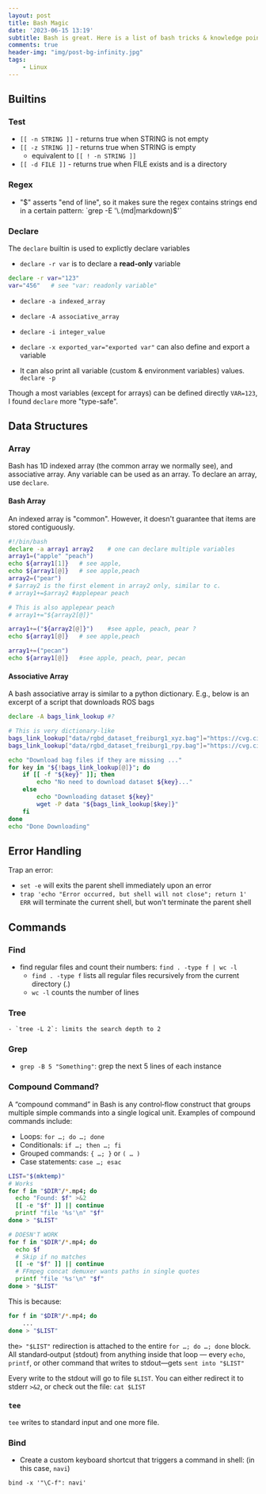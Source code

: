 ```yaml
---
layout: post
title: Bash Magic
date: '2023-06-15 13:19'
subtitle: Bash is great. Here is a list of bash tricks & knowledge points that I found magical
comments: true
header-img: "img/post-bg-infinity.jpg"
tags:
    - Linux
---
```


## Builtins

### Test

- `[[ -n STRING ]]` - returns true when STRING is not empty
- `[[ -z STRING ]]` - returns true when STRING is empty
    - equivalent to `[[ ! -n STRING ]]`
- `[[ -d FILE ]]` - returns true when FILE exists and is a directory

### Regex
- "$" asserts "end of line", so it makes sure the regex contains strings end in a certain pattern: `grep -E '\.(md|markdown)$'`

### Declare

The `declare` builtin is used to explictly declare variables

- `declare -r var` is to declare a **read-only** variable

```bash
declare -r var="123"
var="456"   # see "var: readonly variable"
```

- `declare -a indexed_array`
- `declare -A associative_array`
- `declare -i integer_value`

- `declare -x exported_var="exported var"` can also define and export a variable

- It can also print all variable (custom & environment variables) values. `declare -p`

Though a most variables (except for arrays) can be defined directly `VAR=123`, I found `declare` more "type-safe".

## Data Structures

### Array

Bash has 1D indexed array (the common array we normally see), and associative array. Any variable can be used as an array. To declare an array, use `declare`.

#### Bash Array

An indexed array is "common". However, it doesn't guarantee that items are stored contiguously.

```bash
#!/bin/bash
declare -a array1 array2    # one can declare multiple variables
array1=("apple" "peach")
echo ${array1[1]}   # see apple,
echo ${array1[@]}   # see apple,peach
array2=("pear")
# $array2 is the first element in array2 only, similar to c.
# array1+=$array2 #applepear peach 

# This is also applepear peach
# array1+="${array2[@]}"

array1+=("${array2[@]}")    #see apple, peach, pear ?
echo ${array1[@]}   # see apple,peach

array1+=("pecan")   
echo ${array1[@]}   #see apple, peach, pear, pecan
```

#### Associative Array

A bash associative array is similar to a python dictionary. E.g., below is an excerpt of a script that downloads ROS bags

```bash
declare -A bags_link_lookup #?

# This is very dictionary-like
bags_link_lookup["data/rgbd_dataset_freiburg1_xyz.bag"]="https://cvg.cit.tum.de/rgbd/dataset/freiburg1/rgbd_dataset_freiburg1_xyz.bag"
bags_link_lookup["data/rgbd_dataset_freiburg1_rpy.bag"]="https://cvg.cit.tum.de/rgbd/dataset/freiburg1/rgbd_dataset_freiburg1_rpy.bag"

echo "Download bag files if they are missing ..."
for key in "${!bags_link_lookup[@]}"; do
    if [[ -f "${key}" ]]; then 
        echo "No need to download dataset ${key}..."
    else
        echo "Downloading dataset ${key}"
        wget -P data "${bags_link_lookup[$key]}"
    fi
done
echo "Done Downloading"
```

## Error Handling

Trap an error:

- `set -e` will exits the parent shell immediately upon an error
- `trap 'echo "Error occurred, but shell will not close"; return 1' ERR` will terminate the current shell, but won't terminate the parent shell

## Commands

### Find

- find regular files and count their numbers: `find . -type f | wc -l`
  - `find . -type f` lists all regular files recursively from the current directory (.)
  - `wc -l` counts the number of lines

### Tree

    - `tree -L 2`: limits the search depth to 2

### Grep

- `grep -B 5 "Something"`: grep the next 5 lines of each instance

### Compound Command?

A “compound command” in Bash is any control‐flow construct that groups multiple simple commands into a single logical unit. Examples of compound commands include:

- Loops: `for …; do …; done`
- Conditionals: `if …; then …; fi`
- Grouped commands: `{ …; }` or `( … )`
- Case statements: `case …; esac`

```bash
LIST="$(mktemp)"
# Works
for f in "$DIR"/*.mp4; do
  echo "Found: $f" >&2
  [[ -e "$f" ]] || continue
  printf "file '%s'\n" "$f"
done > "$LIST"

# DOESN'T WORK
for f in "$DIR"/*.mp4; do
  echo $f
  # Skip if no matches
  [[ -e "$f" ]] || continue
  # FFmpeg concat demuxer wants paths in single quotes
  printf "file '%s'\n" "$f"
done > "$LIST"
```

This is because:

```bash
for f in "$DIR"/*.mp4; do
    ... 
done > "$LIST"
```

the`> "$LIST"` redirection is attached to the entire `for …; do …; done` block. All standard‐output (stdout) from anything inside that loop — every `echo`, `printf`, or other command that writes to stdout—gets `sent into "$LIST"`

Every write to the stdout will go to file `$LIST`. You can either redirect it to stderr `>&2`, or check out the file: `cat $LIST`

### `tee`

`tee` writes to standard input and one more file.

### Bind

- Create a custom keyboard shortcut that triggers a command in shell: (in this case, `navi`)

```
bind -x '"\C-f": navi'
```


